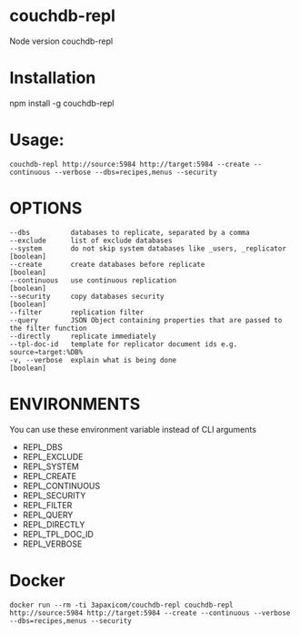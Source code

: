 # couchdb-repl
Node version couchdb-repl

# Installation
npm install -g couchdb-repl


# Usage:
```
couchdb-repl http://source:5984 http://target:5984 --create --continuous --verbose --dbs=recipes,menus --security
```

# OPTIONS
```
--dbs          databases to replicate, separated by a comma
--exclude      list of exclude databases
--system       do not skip system databases like _users, _replicator [boolean]
--create       create databases before replicate                     [boolean]
--continuous   use continuous replication                            [boolean]
--security     copy databases security                               [boolean]
--filter       replication filter
--query        JSON Object containing properties that are passed to the filter function
--directly     replicate immediately
--tpl-doc-id   template for replicator document ids e.g. source→target:%DB%
-v, --verbose  explain what is being done                            [boolean]
```

# ENVIRONMENTS
You can use these environment variable instead of CLI arguments
 * REPL_DBS
 * REPL_EXCLUDE
 * REPL_SYSTEM
 * REPL_CREATE
 * REPL_CONTINUOUS
 * REPL_SECURITY
 * REPL_FILTER
 * REPL_QUERY
 * REPL_DIRECTLY
 * REPL_TPL_DOC_ID
 * REPL_VERBOSE

# Docker
```
docker run --rm -ti 3apaxicom/couchdb-repl couchdb-repl http://source:5984 http://target:5984 --create --continuous --verbose --dbs=recipes,menus --security
```
